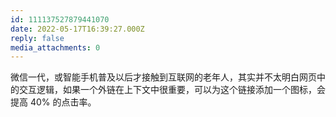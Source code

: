 ```yaml
---
id: 111137527879441070
date: 2022-05-17T16:39:27.000Z
reply: false
media_attachments: 0
---
```


微信一代，或智能手机普及以后才接触到互联网的老年人，其实并不太明白网页中的交互逻辑，如果一个外链在上下文中很重要，可以为这个链接添加一个图标，会提高 40% 的点击率。

